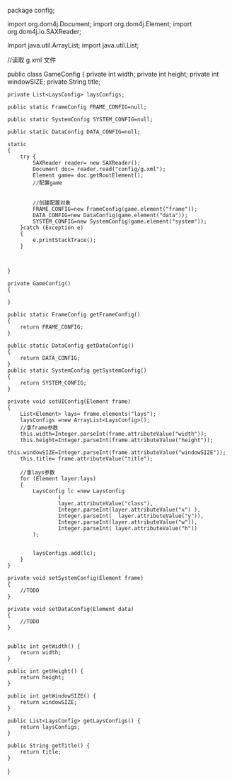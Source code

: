 package config;

import org.dom4j.Document;
import org.dom4j.Element;
import org.dom4j.io.SAXReader;

import java.util.ArrayList;
import java.util.List;

//读取  g.xml 文件

public class GameConfig
{
    private  int width;
    private  int height;
    private  int windowSIZE;
    private String title;


    private List<LaysConfig> laysConfigs;

    public static FrameConfig FRAME_CONFIG=null;

    public static SystemConfig SYSTEM_CONFIG=null;

    public static DataConfig DATA_CONFIG=null;

    static
    {
        try {
            SAXReader reader= new SAXReader();
            Document doc= reader.read("config/g.xml");
            Element game= doc.getRootElement();
            //配置game


            //创建配置对象
            FRAME_CONFIG=new FrameConfig(game.element("frame"));
            DATA_CONFIG=new DataConfig(game.element("data"));
            SYSTEM_CONFIG=new SystemConfig(game.element("system"));
        }catch (Exception e)
        {
            e.printStackTrace();
        }



    }

    private GameConfig()
    {

    }

    public static FrameConfig getFrameConfig()
    {
        return FRAME_CONFIG;
    }

    public static DataConfig getDataConfig()
    {
        return DATA_CONFIG;
    }
    public static SystemConfig getSystemConfig()
    {
        return SYSTEM_CONFIG;
    }

    private void setUIConfig(Element frame)
    {
        List<Element> lays= frame.elements("lays");
        laysConfigs =new ArrayList<LaysConfig>();
        //拿frame参数
        this.width=Integer.parseInt(frame.attributeValue("width"));
        this.height=Integer.parseInt(frame.attributeValue("height"));
        this.windowSIZE=Integer.parseInt(frame.attributeValue("windowSIZE"));
        this.title= frame.attributeValue("title");

        //拿lays参数
        for (Element layer:lays)
        {
            LaysConfig lc =new LaysConfig
                    (
                    layer.attributeValue("class"),
                    Integer.parseInt(layer.attributeValue("x") ),
                    Integer.parseInt(  layer.attributeValue("y")),
                    Integer.parseInt(layer.attributeValue("w")),
                    Integer.parseInt( layer.attributeValue("h"))
            );


            laysConfigs.add(lc);
        }
    }

    private void setSystemConfig(Element frame)
    {
        //TODO
    }

    private void setDataConfig(Element data)
    {
        //TODO
    }


    public int getWidth() {
        return width;
    }

    public int getHeight() {
        return height;
    }

    public int getWindowSIZE() {
        return windowSIZE;
    }

    public List<LaysConfig> getLaysConfigs() {
        return laysConfigs;
    }

    public String getTitle() {
        return title;
    }
}
